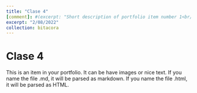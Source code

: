 ```yaml
---
title: "Clase 4"
[comment]: #(excerpt: "Short description of portfolio item number 1<br/><img src='/images/500x300.png'>")
excerpt: "2/08/2022"
collection: bitacora
---
```


# Clase 4
This is an item in your portfolio. It can be have images or nice text. If you name the file .md, it will be parsed as markdown. If you name the file .html, it will be parsed as HTML. 
